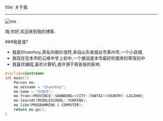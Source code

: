 title: 关于我

---
![me](https://www.diigo.com/item/p/poebsbqzbpeoerqsbzbacrbbpp/c395b420b0b71837a6ae7b2d25c8eda3)



嗨,你好,欢迎来到我的博客.

###我是谁?
  * 我是Shuenhoy,真名叫做孙浩然,来自山东省烟台市莱州市,一个小县城.
  * 我现在在本市的云峰中学上初中,一个据说是本市最好的蛋疼的寄宿初中
  * 我喜欢编程,喜欢计算机,或许源于我爸爸的影响.


    

```c++
#include<iostream>
int main(){
    Person me;
    me.netname = "Shuenhoy";
    me.name = "孙浩然";
    me.from<<PROVINCE::SHANDONG<<CITY::YANTAI<<COUNTRY::LAIZHOU;
    me.learnAt(MIDDLESCHOOL::YUNFENG);
    me.like(PROGRAMMING & COMPUTER);
    return me.go();
}
```
